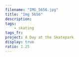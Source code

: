```yaml
---
filename: "IMG_5656.jpg"
title: "Img 5656"
description:
tags:
    - skating
tags_fr:
project: A Day at the Skatepark
display: true
ratio: 1.25
---
```

